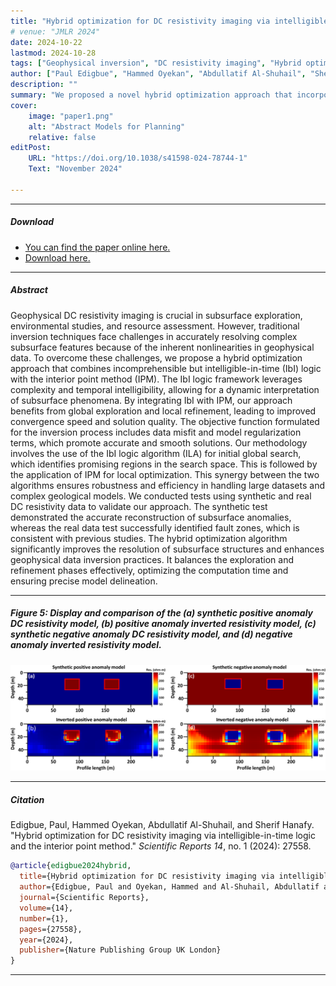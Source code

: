 ```yaml
---
title: "Hybrid optimization for DC resistivity imaging via intelligible-in-time logic and the interior point method" 
# venue: "JMLR 2024"
date: 2024-10-22
lastmod: 2024-10-28
tags: ["Geophysical inversion", "DC resistivity imaging", "Hybrid optimization", "IbI logic algorithm", "Interior point method"]
author: ["Paul Edigbue", "Hammed Oyekan", "Abdullatif Al-Shuhail", "Sherif Hanafy"] 
description: "" 
summary: "We proposed a novel hybrid optimization approach that incorporate the meta-heuristic concept of Incomprehensible but Intelligible-in-time logics theory with the interior point method to enhance accuracy in geophysical data inversion."
cover:
    image: "paper1.png"
    alt: "Abstract Models for Planning"
    relative: false
editPost:
    URL: "https://doi.org/10.1038/s41598-024-78744-1"
    Text: "November 2024"

---
```


---

##### Download

+ [You can find the paper online here.](https://doi.org/10.1038/s41598-024-78744-1)
+ [Download here.](paper1.pdf)

---

##### Abstract

Geophysical DC resistivity imaging is crucial in subsurface exploration, environmental studies, and resource assessment. However, traditional inversion techniques face challenges in accurately resolving complex subsurface features because of the inherent nonlinearities in geophysical data. To overcome these challenges, we propose a hybrid optimization approach that combines incomprehensible but intelligible-in-time (IbI) logic with the interior point method (IPM). The IbI logic framework leverages complexity and temporal intelligibility, allowing for a dynamic interpretation of subsurface phenomena. By integrating IbI with IPM, our approach benefits from global exploration and local refinement, leading to improved convergence speed and solution quality. The objective function formulated for the inversion process includes data misfit and model regularization terms, which promote accurate and smooth solutions. Our methodology involves the use of the IbI logic algorithm (ILA) for initial global search, which identifies promising regions in the search space. This is followed by the application of IPM for local optimization. This synergy between the two algorithms ensures robustness and efficiency in handling large datasets and complex geological models. We conducted tests using synthetic and real DC resistivity data to validate our approach. The synthetic test demonstrated the accurate reconstruction of subsurface anomalies, whereas the real data test successfully identified fault zones, which is consistent with previous studies. The hybrid optimization algorithm significantly improves the resolution of subsurface structures and enhances geophysical data inversion practices. It balances the exploration and refinement phases effectively, optimizing the computation time and ensuring precise model delineation.

---

##### Figure 5: Display and comparison of the (a) synthetic positive anomaly DC resistivity model, (b) positive anomaly inverted resistivity model, (c) synthetic negative anomaly DC resistivity model, and (d) negative anomaly inverted resistivity model.

![](paper1.png)

---

##### Citation

Edigbue, Paul, Hammed Oyekan, Abdullatif Al-Shuhail, and Sherif Hanafy. "Hybrid optimization for DC resistivity imaging via intelligible-in-time logic and the interior point method." *Scientific Reports 14*, no. 1 (2024): 27558.

```BibTeX
@article{edigbue2024hybrid,
  title={Hybrid optimization for DC resistivity imaging via intelligible-in-time logic and the interior point method},
  author={Edigbue, Paul and Oyekan, Hammed and Al-Shuhail, Abdullatif and Hanafy, Sherif},
  journal={Scientific Reports},
  volume={14},
  number={1},
  pages={27558},
  year={2024},
  publisher={Nature Publishing Group UK London}
}
```

---

